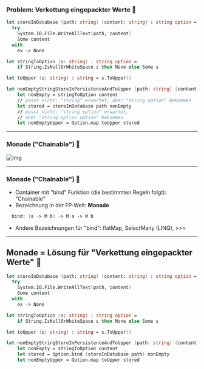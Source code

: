 ### Problem: Verkettung eingepackter Werte 🧑

```fsharp
let storeInDatabase (path: string) (content: string) : string option = 
  try
    System.IO.File.WriteAllText(path, content)
    Some content
  with
    ex -> None

let stringToOption (s: string) : string option =
    if String.IsNullOrWhiteSpace s then None else Some s

let toUpper (s: string) : string = s.ToUpper()

let nonEmptyStringStoreInPersistenceAndToUpper (path: string) (content: string) : ??? =
    let nonEmpty = stringToOption content
    // passt nicht: "string" erwartet, aber "string option" bekommen
    let stored = storeInDatabase path nonEmpty
    // passt nicht: "string option" erwartet, 
    // aber "string option option" bekommen
    let nonEmptyUpper = Option.map toUpper stored
```

----

### Monade ("Chainable") 🧑

![img](/images/Monade_1.png)

----

### Monade ("Chainable") 🧑

- Container mit "bind" Funktion (die bestimmten Regeln folgt): "Chainable"
- Bezeichnung in der FP-Welt: **Monade**

```fsharp
  bind: (a -> M b) -> M a -> M b
```

- Andere Bezeichnungen für "bind": flatMap, SelectMany (LINQ), &gt;&gt;=

---

## Monade = Lösung für "Verkettung eingepackter Werte" 🧑

```fsharp
let storeInDatabase (path: string) (content: string) : string option = 
  try
    System.IO.File.WriteAllText(path, content)
    Some content
  with
    ex -> None

let stringToOption (s: string) : string option =
    if String.IsNullOrWhiteSpace s then None else Some s

let toUpper (s: string) : string = s.ToUpper()

let nonEmptyStringStoreInPersistenceAndToUpper (path: string) (content: string) : string option =
    let nonEmpty = stringToOption content
    let stored = Option.bind (storeInDatabase path) nonEmpty
    let nonEmptyUpper = Option.map toUpper stored
```
